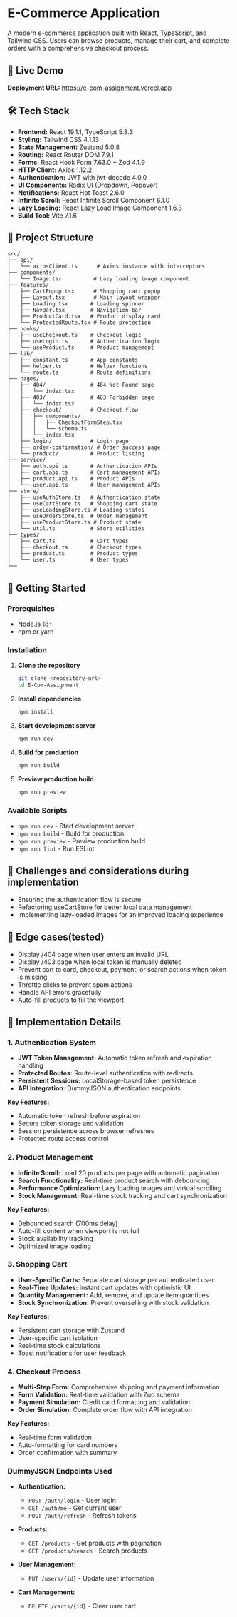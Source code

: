 # E-Commerce Application

A modern e-commerce application built with React, TypeScript, and Tailwind CSS. Users can browse products, manage their cart, and complete orders with a comprehensive checkout process.

## 🚀 Live Demo

**Deployment URL:** https://e-com-assignment.vercel.app

## 🛠️ Tech Stack

- **Frontend:** React 19.1.1, TypeScript 5.8.3
- **Styling:** Tailwind CSS 4.1.13
- **State Management:** Zustand 5.0.8
- **Routing:** React Router DOM 7.9.1
- **Forms:** React Hook Form 7.63.0 + Zod 4.1.9
- **HTTP Client:** Axios 1.12.2
- **Authentication:** JWT with jwt-decode 4.0.0
- **UI Components:** Radix UI (Dropdown, Popover)
- **Notifications:** React Hot Toast 2.6.0
- **Infinite Scroll:** React Infinite Scroll Component 6.1.0
- **Lazy Loading:** React Lazy Load Image Component 1.6.3
- **Build Tool:** Vite 7.1.6

## 📁 Project Structure

```
src/
├── api/
│   └── axiosClient.ts      # Axios instance with interceptors
├── components/
│   └── Image.tsx          # Lazy loading image component
├── features/
│   ├── CartPopup.tsx      # Shopping cart popup
│   ├── Layout.tsx         # Main layout wrapper
│   ├── Loading.tsx       # Loading spinner
│   ├── NavBar.tsx        # Navigation bar
│   ├── ProductCard.tsx   # Product display card
│   └── ProtectedRoute.tsx # Route protection
├── hooks/
│   ├── useCheckout.ts    # Checkout logic
│   ├── useLogin.ts       # Authentication logic
│   └── useProduct.ts     # Product management
├── lib/
│   ├── constant.ts       # App constants
│   ├── helper.ts         # Helper functions
│   └── route.ts          # Route definitions
├── pages/
│   ├── 404/              # 404 Not Found page
│   │   └── index.tsx
│   ├── 403/              # 403 Forbidden page
│   │   └── index.tsx
│   ├── checkout/         # Checkout flow
│   │   ├── components/
│   │   │   ├── CheckoutFormStep.tsx
│   │   │   └── schema.ts
│   │   └── index.tsx
│   ├── login/            # Login page
│   ├── order-confirmation/ # Order success page
│   └── product/          # Product listing
├── service/
│   ├── auth.api.ts       # Authentication APIs
│   ├── cart.api.ts       # Cart management APIs
│   ├── product.api.ts    # Product APIs
│   └── user.api.ts       # User management APIs
├── store/
│   ├── useAuthStore.ts   # Authentication state
│   ├── useCartStore.ts   # Shopping cart state
│   ├── useLoadingStore.ts # Loading states
│   ├── useOrderStore.ts  # Order management
│   ├── useProductStore.ts # Product state
│   └── util.ts           # Store utilities
├── types/
│   ├── cart.ts           # Cart types
│   ├── checkout.ts       # Checkout types
│   ├── product.ts        # Product types
│   └── user.ts           # User types
└──
```

## 🚀 Getting Started

### Prerequisites

- Node.js 18+
- npm or yarn

### Installation

1. **Clone the repository**

   ```bash
   git clone <repository-url>
   cd E-Com-Assignment
   ```

2. **Install dependencies**

   ```bash
   npm install
   ```

3. **Start development server**

   ```bash
   npm run dev
   ```

4. **Build for production**

   ```bash
   npm run build
   ```

5. **Preview production build**
   ```bash
   npm run preview
   ```

### Available Scripts

- `npm run dev` - Start development server
- `npm run build` - Build for production
- `npm run preview` - Preview production build
- `npm run lint` - Run ESLint

## 🧩 Challenges and considerations during implementation

- Ensuring the authentication flow is secure
- Refactoring useCartStore for better local data management
- Implementing lazy-loaded images for an improved loading experience

## 🥚 Edge cases(tested)

- Display /404 page when user enters an invalid URL
- Display /403 page when local token is manually deleted
- Prevent cart to card, checkout, payment, or search actions when token is missing
- Throttle clicks to prevent spam actions
- Handle API errors gracefully
- Auto-fill products to fill the viewport

## 🔧 Implementation Details

### 1. Authentication System

- **JWT Token Management:** Automatic token refresh and expiration handling
- **Protected Routes:** Route-level authentication with redirects
- **Persistent Sessions:** LocalStorage-based token persistence
- **API Integration:** DummyJSON authentication endpoints

**Key Features:**

- Automatic token refresh before expiration
- Secure token storage and validation
- Session persistence across browser refreshes
- Protected route access control

### 2. Product Management

- **Infinite Scroll:** Load 20 products per page with automatic pagination
- **Search Functionality:** Real-time product search with debouncing
- **Performance Optimization:** Lazy loading images and virtual scrolling
- **Stock Management:** Real-time stock tracking and cart synchronization

**Key Features:**

- Debounced search (700ms delay)
- Auto-fill content when viewport is not full
- Stock availability tracking
- Optimized image loading

### 3. Shopping Cart

- **User-Specific Carts:** Separate cart storage per authenticated user
- **Real-Time Updates:** Instant cart updates with optimistic UI
- **Quantity Management:** Add, remove, and update item quantities
- **Stock Synchronization:** Prevent overselling with stock validation

**Key Features:**

- Persistent cart storage with Zustand
- User-specific cart isolation
- Real-time stock calculations
- Toast notifications for user feedback

### 4. Checkout Process

- **Multi-Step Form:** Comprehensive shipping and payment information
- **Form Validation:** Real-time validation with Zod schema
- **Payment Simulation:** Credit card formatting and validation
- **Order Simulation:** Complete order flow with API integration

**Key Features:**

- Real-time form validation
- Auto-formatting for card numbers
- Order confirmation with summary

### DummyJSON Endpoints Used

- **Authentication:**

  - `POST /auth/login` - User login
  - `GET /auth/me` - Get current user
  - `POST /auth/refresh` - Refresh tokens

- **Products:**

  - `GET /products` - Get products with pagination
  - `GET /products/search` - Search products

- **User Management:**

  - `PUT /users/{id}` - Update user information

- **Cart Management:**

  - `DELETE /carts/{id}` - Clear user cart
